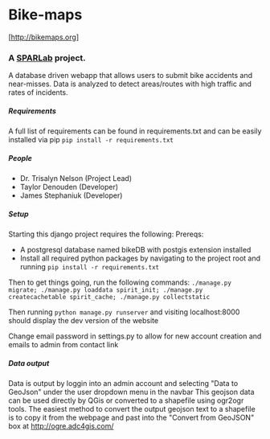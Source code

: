 Bike-maps
=========
[http://bikemaps.org]

### A [SPARLab](http://www.geog.uvic.ca/spar/) project. 
A database driven webapp that allows users to submit bike accidents and near-misses. Data is analyzed to detect areas/routes with high traffic and rates of incidents. 


##### Requirements
  A full list of requirements can be found in requirements.txt and can be easily installed via pip 
    `pip install -r requirements.txt`


##### People
  + Dr. Trisalyn Nelson (Project Lead)
  + Taylor Denouden (Developer)
  + James Stephaniuk (Developer)


##### Setup
  Starting this django project requires the following:
  Prereqs:
  * A postgresql database named bikeDB with postgis extension installed 
  * Install all required python packages by navigating to the project root and running
    `pip install -r requirements.txt`

  Then to get things going, run the following commands:
        ```./manage.py migrate;
        ./manage.py loaddata spirit_init;
        ./manage.py createcachetable spirit_cache;
        ./manage.py collectstatic```

  Then running `python manage.py runserver` and visiting localhost:8000
   should display the dev version of the website

  Change email password in settings.py to allow for new account creation and emails to admin from contact link


##### Data output
  Data is output by loggin into an admin account and selecting "Data to GeoJson" under the user dropdown menu in the navbar
  This geojson data can be used directly by QGis or converted to a shapefile using ogr2ogr tools.
  The easiest method to convert the output geojson text to a shapefile is to copy it from the webpage and
    past into the "Convert from GeoJSON" box at http://ogre.adc4gis.com/
